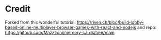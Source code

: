 # Credit
Forked from this wonderful tutorial: https://riven.ch/blog/build-lobby-based-online-multiplayer-browser-games-with-react-and-nodejs
and repo: https://github.com/Mazzzoni/memory-cards/tree/main